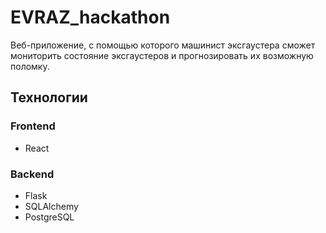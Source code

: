 # EVRAZ_hackathon

Веб-приложение, с помощью которого машинист эксгаустера сможет 
мониторить состояние эксгаустеров и прогнозировать их возможную поломку.  

## Технологии
### Frontend
- React
### Backend
- Flask
- SQLAlchemy
- PostgreSQL
